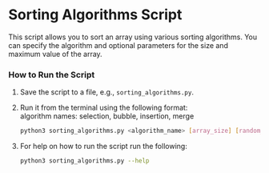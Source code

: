# Sorting Algorithms Script

This script allows you to sort an array using various sorting algorithms. You can specify the algorithm and optional parameters for the size and maximum value of the array.

### How to Run the Script

1. Save the script to a file, e.g., `sorting_algorithms.py`.
2. Run it from the terminal using the following format:<br>
   algorithm names:  selection, bubble, insertion, merge

   ```bash
   python3 sorting_algorithms.py <algorithm_name> [array_size] [random_max_value_range]

3. For help on how to run the script run the following:

   ```bash
   python3 sorting_algorithms.py --help

